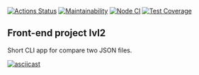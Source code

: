 [![Actions Status](https://github.com/WilDwMe/frontend-project-lvl2/workflows/hexlet-check/badge.svg)](https://github.com/WilDwMe/frontend-project-lvl2/actions)
[![Maintainability](https://api.codeclimate.com/v1/badges/6b273f6684700ce7078a/maintainability)](https://codeclimate.com/github/WilDwMe/frontend-project-lvl2/maintainability)
[![Node CI](https://github.com/WilDwMe/frontend-project-lvl2/actions/workflows/node-ci.yml/badge.svg)](https://github.com/WilDwMe/frontend-project-lvl2/actions/workflows/node-ci.yml)
[![Test Coverage](https://api.codeclimate.com/v1/badges/6b273f6684700ce7078a/test_coverage)](https://codeclimate.com/github/WilDwMe/frontend-project-lvl2/test_coverage)

## Front-end project lvl2
 Short CLI app for compare two JSON files.

[![asciicast](https://asciinema.org/a/Uy5wcBh0alEmgd8mZ2h4bys9V.svg)](https://asciinema.org/a/Uy5wcBh0alEmgd8mZ2h4bys9V)
